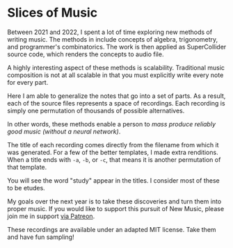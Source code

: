 # Slices of Music 

Between 2021 and 2022, I spent a lot of time exploring new methods of writing music. The methods in include concepts of algebra, trigonometry, and programmer's combinatorics. The work is then applied as SuperCollider source code, which renders the concepts to audio file. 

A highly interesting aspect of these methods is scalability. Traditional music composition is not at all scalable in that you must explicitly write every note for every part. 

Here I am able to generalize the notes that go into a set of parts. As a result, each of the source files represents a space of recordings. Each recording is simply one permutation of thousands of possible alternatives. 

In other words, these methods enable a person to _mass produce reliably good music (without a neural network)_. 

The title of each recording comes directly from the filename from which it was generated. For a few of the better templates, I made extra renditions. When a title ends with `-a`, `-b`, or `-c`, that means it is another permutation of that template. 

You will see the word "study" appear in the titles. I consider most of these to be etudes. 

My goals over the next year is to take these discoveries and turn them into proper music. If you would like to support this pursuit of New Music, please join me in support [via Patreon](https://www.patreon.com/cortlandmahoney). 

These recordings are available under an adapted MIT license. Take them and have fun sampling! 
